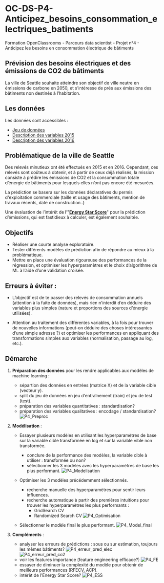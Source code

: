 # OC-DS-P4-Anticipez_besoins_consommation_electriques_batiments
Formation OpenClassrooms - Parcours data scientist - Projet n°4 - Anticipez les besoins en consommation électrique de bâtiments

## Prévision des besoins électriques et des émissions de CO2 de bâtiments 

La ville de Seattle souhaite atteindre son objectif de ville neutre en émissions de carbone en 2050, et s’intéresse de près aux émissions des bâtiments non destinés à l’habitation.

## Les données
Les données sont accessibles : 
- [Jeu de données](https://www.kaggle.com/city-of-seattle/sea-building-energy-benchmarking#2015-building-energy-benchmarking.csv)
- [Description des variables 2015](https://data.seattle.gov/dataset/2015-Building-Energy-Benchmarking/h7rm-fz6m)
- [Description des variables 2016](https://data.seattle.gov/dataset/2016-Building-Energy-Benchmarking/2bpz-gwpy)

## Problématique de la ville de Seattle
Des relevés minutieux ont été effectués en 2015 et en 2016. Cependant, ces relevés sont coûteux à obtenir, et à partir de ceux déjà réalisés, la mission consiste à prédire les émissions de CO2 et la consommation totale d’énergie de bâtiments pour lesquels elles n’ont pas encore été mesurées.

La prédiction se basera sur les données déclaratives du permis d'exploitation commerciale (taille et usage des bâtiments, mention de travaux récents, date de construction..)

Une évaluation de l’intérêt de l’"**[Energy Star Score](https://www.energystar.gov/buildings/facility-owners-and-managers/existing-buildings/use-portfolio-manager/interpret-your-results/what)**" pour la prédiction d’émissions, qui est fastidieux à calculer, est également souhaitée.

## Objectifs

- Réaliser une courte analyse exploratoire.
- Tester différents modèles de prédiction afin de répondre au mieux à la problématique.
- Mettre en place une évaluation rigoureuse des performances de la régression, et optimiser les hyperparamètres et le choix d’algorithme de ML à l’aide d’une validation croisée.

## Erreurs à éviter :

- L’objectif est de te passer des relevés de consommation annuels (attention à la fuite de données), mais rien n'interdit d’en déduire des variables plus simples (nature et proportions des sources d’énergie utilisées). 

- Attention au traitement des différentes variables, à la fois pour trouver de nouvelles informations (peut-on déduire des choses intéressantes d’une simple adresse ?) et optimiser les performances en appliquant des transformations simples aux variables (normalisation, passage au log, etc.).

## Démarche

1. **Préparation des données** pour les rendre applicables aux modèles de machine learning :
    - sépartion des données en entrées (matrice X) et de la variable cible (vecteur y).
    - split du jeu de données en jeu d'entraînement (train) et jeu de test (test).
    - préparation des variables quantitatives : standardisation?
    - préparation des variables qualitatives : encodage / standardisation?
![P4_Preproc](https://user-images.githubusercontent.com/71518818/135103853-6112442d-fba6-406f-a3a1-b98a6efe6614.png)
    
2. **Modélisation** :
    - Essayer plusieurs modèles en utilisant les hyperparamètres de base sur la variable cible transformée en log et sur la variable vible non transformée.
        - conclure de la performance des modèles, la variable cible à utiliser : transformée ou non?
        - sélectionner les 3 modèles avec les hyperparamètres de base les plus performant.
![P4_Modelisation](https://user-images.githubusercontent.com/71518818/135104007-b9270067-cf6a-4d15-be18-e853160a838c.png)

   - Optimiser les 3 modèles précédemment sélectionnés.
       - recherche manuelle des hyperparamètres pour sentir leurs influences.
       - recherche automatique à partir des premières intuitions pour trouver les hyperparamètres les plus performants :
           - GridSearch CV
           - Randomized Search CV
![P4_Optimisation](https://user-images.githubusercontent.com/71518818/135103577-6f3f3c8d-3967-4605-9655-504905283a1c.png)

   - Sélectionner le modèle final le plus performant.
![P4_Model_final](https://user-images.githubusercontent.com/71518818/135104297-1f39a753-47ef-42e0-9ce6-1289af0ac4be.png)

3. **Compléments** :
    - analyser les erreurs de prédictions : sous ou sur estimation, toujours les mêmes bâtiments?
![P4_erreur_pred_elec](https://user-images.githubusercontent.com/71518818/135104379-b5f5d595-2fdc-43d6-80d6-493a2347f3bc.png)
![P4_erreur_pred_co2](https://user-images.githubusercontent.com/71518818/135104504-e23e7603-0178-4850-88b6-6e3581339a88.png)
    - voir les features importance (feature engineering efficace?)
![P4_FE](https://user-images.githubusercontent.com/71518818/135104761-05008a42-a32f-4e79-af4e-13ab192cd611.png)
    - essayer de diminuer la complexité du modèle pour obtenir de meilleurs performances (RFECV, ACP).
    - intérêt de l'Energy Star Score?
![P4_ESS](https://user-images.githubusercontent.com/71518818/135104954-7e7117ea-14dc-49a4-9ba4-9274fe348d91.png)



